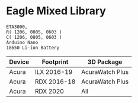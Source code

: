 # Eagle Mixed Library

```
ETA3000,
R( 1206, 0805, 0603 )
C( 1206, 0805, 0603 )
Arduino Nano
18650 Li-ion Battery
```


| Device    | Footprint                     | 3D Package        |
| ----------| ------------------------------| ------------------|
| Acura     | ILX 2016-19                   | AcuraWatch Plus   |
| Acura     | RDX 2016-18                   | AcuraWatch Plus   |
| Acura     | RDX 2020                      | All               |